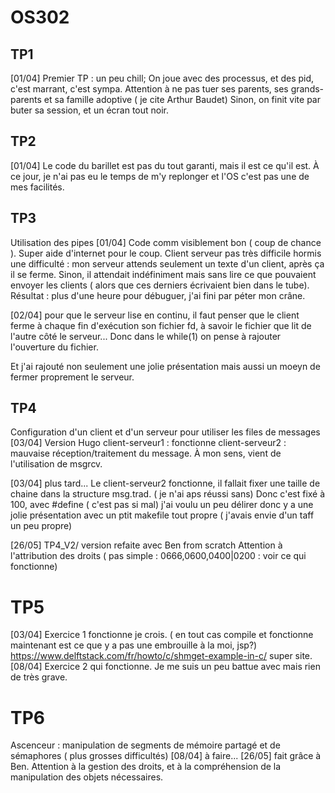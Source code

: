 # OS302

## TP1
[01/04]
Premier TP : un peu chill; 
On joue avec des processus, et des pid, c'est marrant, c'est sympa.
Attention à ne pas tuer ses parents, ses grands-parents et sa famille adoptive ( je cite Arthur Baudet)
Sinon, on finit vite par buter sa session, et un écran tout noir.

## TP2
[01/04]
Le code du barillet est pas du tout garanti, mais il est ce qu'il est.
À ce jour, je n'ai pas eu le temps de m'y replonger et l'OS c'est pas une de mes facilités.

## TP3
Utilisation des pipes
[01/04]
Code comm visiblement bon ( coup de chance ). Super aide d'internet pour le coup.
Client serveur pas très difficile hormis une difficulté : mon serveur attends seulement un texte d'un client, après ça il se ferme.
Sinon, il attendait indéfiniment mais sans lire ce que pouvaient envoyer les clients ( alors que ces derniers écrivaient bien dans le tube).
Résultat : plus d'une heure pour débuguer, j'ai fini par péter mon crâne.

[02/04]
  pour que le serveur lise en continu, il faut penser que le client ferme à chaque fin d'exécution son fichier fd,
à savoir le fichier que lit de l'autre côté le serveur...
Donc dans le while(1) on pense à rajouter l'ouverture du fichier.

Et j'ai rajouté non seulement une jolie présentation mais aussi un moeyn de fermer proprement le serveur.

## TP4
Configuration d'un client et d'un serveur pour utiliser les files de messages
[03/04]
Version Hugo
client-serveur1 : fonctionne
client-serveur2 : mauvaise réception/traitement du message. À mon sens, vient de l'utilisation de msgrcv.

[03/04]
plus tard... Le client-serveur2 fonctionne, il fallait fixer une taille de chaine dans la structure msg.trad. ( je n'ai aps réussi sans)
Donc c'est fixé à 100, avec #define ( c'est pas si mal)
j'ai voulu un peu délirer donc y a une jolie présentation avec un ptit makefile tout propre ( j'avais envie d'un taff  un peu propre)

[26/05]
TP4_V2/ version refaite avec Ben from scratch
Attention à l'attribution des droits ( pas simple  : 0666,0600,0400|0200 : voir ce qui fonctionne)
# TP5
[03/04]
Exercice 1 fonctionne je crois. ( en tout cas compile et fonctionne maintenant est ce que y a pas une embrouille à la moi, jsp?)
https://www.delftstack.com/fr/howto/c/shmget-example-in-c/
super site.
[08/04]
Exercice 2 qui fonctionne. Je me suis un peu battue avec mais rien de très grave.

# TP6 
Ascenceur : manipulation de segments de mémoire partagé et de sémaphores ( plus grosses difficultés)
[08/04]
à faire...
[26/05]
fait grâce à Ben.
Attention à la gestion des droits, et à la compréhension de la manipulation des objets nécessaires.

